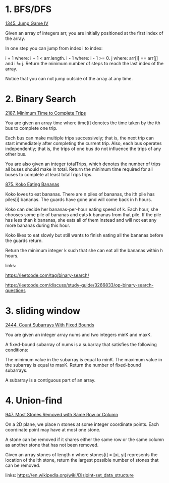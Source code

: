 # 1. BFS/DFS
[1345. Jump Game IV](https://leetcode.com/problems/jump-game-iv)

Given an array of integers arr, you are initially positioned at the first index of the array.

In one step you can jump from index i to index:

i + 1 where: i + 1 < arr.length.
i - 1 where: i - 1 >= 0.
j where: arr[i] == arr[j] and i != j.
Return the minimum number of steps to reach the last index of the array.

Notice that you can not jump outside of the array at any time.


# 2. Binary Search
[2187. Minimum Time to Complete Trips](https://leetcode.com/problems/minimum-time-to-complete-trips)

You are given an array time where time[i] denotes the time taken by the ith bus to complete one trip.

Each bus can make multiple trips successively; that is, the next trip can start immediately after completing the current trip. Also, each bus operates independently; that is, the trips of one bus do not influence the trips of any other bus.

You are also given an integer totalTrips, which denotes the number of trips all buses should make in total. Return the minimum time required for all buses to complete at least totalTrips trips.

[875. Koko Eating Bananas](https://leetcode.com/problems/koko-eating-bananas)

Koko loves to eat bananas. There are n piles of bananas, the ith pile has piles[i] bananas. The guards have gone and will come back in h hours.

Koko can decide her bananas-per-hour eating speed of k. Each hour, she chooses some pile of bananas and eats k bananas from that pile. If the pile has less than k bananas, she eats all of them instead and will not eat any more bananas during this hour.

Koko likes to eat slowly but still wants to finish eating all the bananas before the guards return.

Return the minimum integer k such that she can eat all the bananas within h hours.

links:

https://leetcode.com/tag/binary-search/

https://leetcode.com/discuss/study-guide/3266833/op-binary-search-questions

# 3. sliding window
[2444. Count Subarrays With Fixed Bounds](https://leetcode.com/problems/count-subarrays-with-fixed-bounds)

You are given an integer array nums and two integers minK and maxK.

A fixed-bound subarray of nums is a subarray that satisfies the following conditions:

The minimum value in the subarray is equal to minK.
The maximum value in the subarray is equal to maxK.
Return the number of fixed-bound subarrays.

A subarray is a contiguous part of an array.


# 4. Union-find

[947. Most Stones Removed with Same Row or Column](https://leetcode.com/problems/most-stones-removed-with-same-row-or-column/description/)

On a 2D plane, we place n stones at some integer coordinate points. Each coordinate point may have at most one stone.

A stone can be removed if it shares either the same row or the same column as another stone that has not been removed.

Given an array stones of length n where stones[i] = [xi, yi] represents the location of the ith stone, return the largest possible number of stones that can be removed.

links:
https://en.wikipedia.org/wiki/Disjoint-set_data_structure
